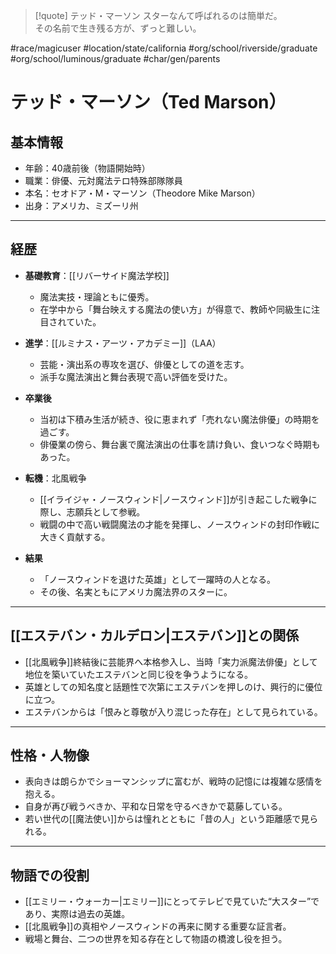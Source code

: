 > [!quote] テッド・マーソン
> スターなんて呼ばれるのは簡単だ。  
> その名前で生き残る方が、ずっと難しい。

#race/magicuser #location/state/california #org/school/riverside/graduate #org/school/luminous/graduate #char/gen/parents 
# テッド・マーソン（Ted Marson）

## 基本情報
- 年齢：40歳前後（物語開始時）
- 職業：俳優、元対魔法テロ特殊部隊隊員
- 本名：セオドア・M・マーソン（Theodore Mike Marson）
- 出身：アメリカ、ミズーリ州

---

## 経歴

- **基礎教育**：[[リバーサイド魔法学校]]  
  - 魔法実技・理論ともに優秀。  
  - 在学中から「舞台映えする魔法の使い方」が得意で、教師や同級生に注目されていた。  

- **進学**：[[ルミナス・アーツ・アカデミー]]（LAA）  
  - 芸能・演出系の専攻を選び、俳優としての道を志す。  
  - 派手な魔法演出と舞台表現で高い評価を受けた。  

- **卒業後**  
  - 当初は下積み生活が続き、役に恵まれず「売れない魔法俳優」の時期を過ごす。  
  - 俳優業の傍ら、舞台裏で魔法演出の仕事を請け負い、食いつなぐ時期もあった。  

- **転機**：北風戦争  
  - [[イライジャ・ノースウィンド|ノースウィンド]]が引き起こした戦争に際し、志願兵として参戦。  
  - 戦闘の中で高い戦闘魔法の才能を発揮し、ノースウィンドの封印作戦に大きく貢献する。  

- **結果**  
  - 「ノースウィンドを退けた英雄」として一躍時の人となる。  
  - その後、名実ともにアメリカ魔法界のスターに。  

---

## [[エステバン・カルデロン|エステバン]]との関係
- [[北風戦争]]終結後に芸能界へ本格参入し、当時「実力派魔法俳優」として地位を築いていたエステバンと同じ役を争うようになる。
- 英雄としての知名度と話題性で次第にエステバンを押しのけ、興行的に優位に立つ。
- エステバンからは「恨みと尊敬が入り混じった存在」として見られている。

---

## 性格・人物像
- 表向きは朗らかでショーマンシップに富むが、戦時の記憶には複雑な感情を抱える。
- 自身が再び戦うべきか、平和な日常を守るべきかで葛藤している。
- 若い世代の[[魔法使い]]からは憧れとともに「昔の人」という距離感で見られる。

---

## 物語での役割
- [[エミリー・ウォーカー|エミリー]]にとってテレビで見ていた“大スター”であり、実際は過去の英雄。
- [[北風戦争]]の真相やノースウィンドの再来に関する重要な証言者。
- 戦場と舞台、二つの世界を知る存在として物語の橋渡し役を担う。
